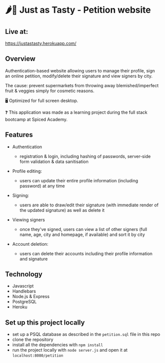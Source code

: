 # 🌶🍓 Just as Tasty - Petition website

## Live at:

https://justastasty.herokuapp.com/

## Overview

Authentication-based website allowing users to manage their profile, sign an online petition, modify/delete their signature and view signers by city.

The cause: prevent supermarkets from throwing away blemished/imperfect fruit & veggies simply for cosmetic reasons.

🖥 Optimized for full screen desktop.

❓ This application was made as a learning project during the full stack bootcamp at Spiced Academy.

## Features

-   Authentication

    -   registration & login, including hashing of passwords, server-side form validation & data sanitisation

-   Profile editing:

    -   users can update their entire profile information (including password) at any time

-   Signing:

    -   users are able to draw/edit their signature (with immediate render of the updated signature) as well as delete it

-   Viewing signers

    -   once they've signed, users can view a list of other signers (full name, age, city and homepage, if available) and sort it by city

-   Account deletion:

    -   users can delete their accounts including their profile information and signature

## Technology

-   Javascript
-   Handlebars
-   Node.js & Express
-   PostgreSQL
-   Heroku

## Set up this project locally

-   set up a PSQL database as described in the `petition.sql` file in this repo
-   clone the repository
-   install all the dependencies with `npm install`
-   run the project locally with `node server.js` and open it at `localhost:8080/petition`

<!-- ## Previews

### Gallery view + load more on scroll

<img src="public/gallery_pagination_.gif">

<br>

### Uploading an image

<img src="public/image_upload_.gif">

<br>

### Commenting on images

<img src="public/comment_.gif">

<br>

### Single image view + routing

<img src="public/single_view_routing_.gif">

<br>

### New image notification

<img src="public/new_image_notification_.gif">

<br> -->
